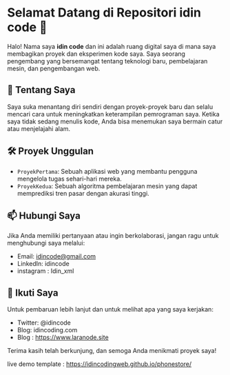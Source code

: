 # Selamat Datang di Repositori idin code 👋

Halo! Nama saya **idin code** dan ini adalah ruang digital saya di mana saya membagikan proyek dan eksperimen kode saya. Saya seorang pengembang yang bersemangat tentang teknologi baru, pembelajaran mesin, dan pengembangan web.

## 🚀 Tentang Saya
Saya suka menantang diri sendiri dengan proyek-proyek baru dan selalu mencari cara untuk meningkatkan keterampilan pemrograman saya. Ketika saya tidak sedang menulis kode, Anda bisa menemukan saya bermain catur atau menjelajahi alam.

## 🛠️ Proyek Unggulan
- `ProyekPertama`: Sebuah aplikasi web yang membantu pengguna mengelola tugas sehari-hari mereka.
- `ProyekKedua`: Sebuah algoritma pembelajaran mesin yang dapat memprediksi tren pasar dengan akurasi tinggi.

## 📫 Hubungi Saya
Jika Anda memiliki pertanyaan atau ingin berkolaborasi, jangan ragu untuk menghubungi saya melalui:
- Email: idincode@gmail.com
- LinkedIn: idincode
- instagram : Idin_xml

## 🌟 Ikuti Saya
Untuk pembaruan lebih lanjut dan untuk melihat apa yang saya kerjakan:
- Twitter: @idincode
- Blog: idincoding.com
- Blog : https://www.laranode.site

Terima kasih telah berkunjung, dan semoga Anda menikmati proyek saya! 

live demo template : https://idincodingweb.github.io/phonestore/
